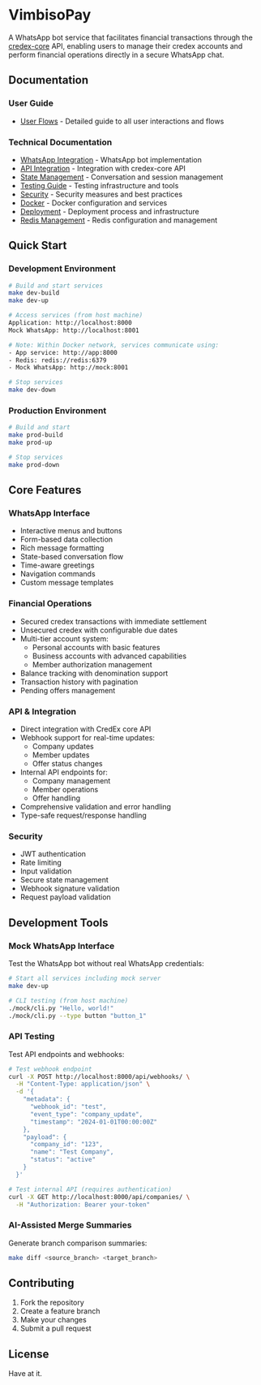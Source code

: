 # VimbisoPay

A WhatsApp bot service that facilitates financial transactions through the [credex-core](https://github.com/Great-Sun-Group/credex-core) API, enabling users to manage their credex accounts and perform financial operations directly in a secure WhatsApp chat.

## Documentation

### User Guide
- [User Flows](docs/flows/user-flows.md) - Detailed guide to all user interactions and flows

### Technical Documentation
- [WhatsApp Integration](docs/technical/whatsapp.md) - WhatsApp bot implementation
- [API Integration](docs/technical/api-integration.md) - Integration with credex-core API
- [State Management](docs/technical/state-management.md) - Conversation and session management
- [Testing Guide](docs/technical/testing.md) - Testing infrastructure and tools
- [Security](docs/technical/security.md) - Security measures and best practices
- [Docker](docs/technical/docker.md) - Docker configuration and services
- [Deployment](docs/deployment.md) - Deployment process and infrastructure
- [Redis Management](docs/redis-memory-management.md) - Redis configuration and management

## Quick Start

### Development Environment
```bash
# Build and start services
make dev-build
make dev-up

# Access services (from host machine)
Application: http://localhost:8000
Mock WhatsApp: http://localhost:8001

# Note: Within Docker network, services communicate using:
- App service: http://app:8000
- Redis: redis://redis:6379
- Mock WhatsApp: http://mock:8001

# Stop services
make dev-down
```

### Production Environment
```bash
# Build and start
make prod-build
make prod-up

# Stop services
make prod-down
```

## Core Features

### WhatsApp Interface
- Interactive menus and buttons
- Form-based data collection
- Rich message formatting
- State-based conversation flow
- Time-aware greetings
- Navigation commands
- Custom message templates

### Financial Operations
- Secured credex transactions with immediate settlement
- Unsecured credex with configurable due dates
- Multi-tier account system:
  - Personal accounts with basic features
  - Business accounts with advanced capabilities
  - Member authorization management
- Balance tracking with denomination support
- Transaction history with pagination
- Pending offers management

### API & Integration
- Direct integration with CredEx core API
- Webhook support for real-time updates:
  - Company updates
  - Member updates
  - Offer status changes
- Internal API endpoints for:
  - Company management
  - Member operations
  - Offer handling
- Comprehensive validation and error handling
- Type-safe request/response handling

### Security
- JWT authentication
- Rate limiting
- Input validation
- Secure state management
- Webhook signature validation
- Request payload validation

## Development Tools

### Mock WhatsApp Interface
Test the WhatsApp bot without real WhatsApp credentials:

```bash
# Start all services including mock server
make dev-up

# CLI testing (from host machine)
./mock/cli.py "Hello, world!"
./mock/cli.py --type button "button_1"
```

### API Testing
Test API endpoints and webhooks:

```bash
# Test webhook endpoint
curl -X POST http://localhost:8000/api/webhooks/ \
  -H "Content-Type: application/json" \
  -d '{
    "metadata": {
      "webhook_id": "test",
      "event_type": "company_update",
      "timestamp": "2024-01-01T00:00:00Z"
    },
    "payload": {
      "company_id": "123",
      "name": "Test Company",
      "status": "active"
    }
  }'

# Test internal API (requires authentication)
curl -X GET http://localhost:8000/api/companies/ \
  -H "Authorization: Bearer your-token"
```

### AI-Assisted Merge Summaries
Generate branch comparison summaries:

```bash
make diff <source_branch> <target_branch>
```

## Contributing

1. Fork the repository
2. Create a feature branch
3. Make your changes
4. Submit a pull request

## License

Have at it.
